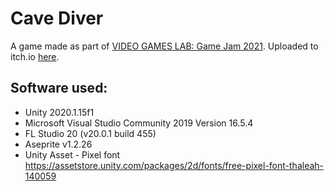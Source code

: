 # Cave Diver

A game made as part of [VIDEO GAMES LAB: Game Jam 2021](https://itch.io/jam/vgl-game-jam-2021).
Uploaded to itch.io [here](https://markuzo.itch.io/cave-diver).

## Software used:
* Unity 2020.1.15f1
* Microsoft Visual Studio Community 2019 Version 16.5.4
* FL Studio 20 (v20.0.1 build 455)
* Aseprite v1.2.26
* Unity Asset - Pixel font https://assetstore.unity.com/packages/2d/fonts/free-pixel-font-thaleah-140059